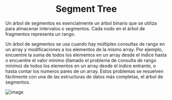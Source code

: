 <h1 align="center"> Segment Tree </h1>

Un árbol de segmentos es esencialmente un árbol binario que se utiliza para almacenar intervalos o segmentos. Cada nodo en el árbol de fragmentos representa un rango. 

Un árbol de segmentos se usa cuando hay múltiples consultas de rango en un array y modificaciones a los elementos de la mismo array. Por ejemplo, encuentre la suma de todos los elementos en un array desde el índice hasta o encuentre el valor mínimo (llamado el problema de consulta de rango mínimo) de todos los elementos en un array desde el índice entrante, o hasta contar los numeros pares de un array. Estos problemas se resuelven fácilmente con una de las estructuras de datos más completas, el árbol de segmentos.

![image](https://user-images.githubusercontent.com/97768733/193960990-22384220-33ce-4fef-b190-0145480e9c26.png)



